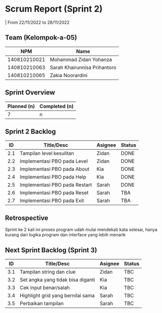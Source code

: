 # Scrum Report (Sprint 2)
| From 22/11/2022 to 28/11/2022

## Team (Kelompok-a-05)
| NPM           | Name                          |
| ------------- |-------------------------------|
| 140810210021  | Mohammad Zidan Yohanza        |
| 140810210063  | Sarah Khairunnisa Prihantoro  |
| 140810210065  | Zakia Noorardini              |

## Sprint Overview
| Planned (n)   | Completed (n) |
| ------------- |-------------- |
| 7             | n             |

## Sprint 2 Backlog

| ID    | Title/Desc                       | Asignee | Status |
| ---- | --------------------------------- |-------- | ------ |
| 2.1  | Tampilan level kesulitan          | Zidan   | DONE   |
| 2.2  | Implementasi PBO pada Level       | Zidan   | DONE   |
| 2.3  | Implementasi PBO pada About       | Kia     | DONE   |
| 2.4  | Implementasi PBO pada Help        | Kia     | DONE   |
| 2.5  | Implementasi PBO pada Restart     | Sarah   | DONE   |
| 2.6  | Implementasi PBO pada Reset       | Sarah   | TBA    |
| 2.7  | Implementasi PBO pada Exit        | Sarah   | TBA    |

## Retrospective 

Sprint ke 2 kali ini proses program udah mulai mendekati kata selesai, hanya kurang dari logika program dan interface yang lebih menarik

## Next Sprint Backlog (Sprint 3)
| ID    | Title/Desc                       | Asignee | Status  |
| ---- | --------------------------------- |-------- | ------- |
| 3.1  | Tampilan string dan clue          | Zidan   | TBC     |
| 3.2  | Set angka yang tidak bisa diganti | Kia     | TBC     |
| 3.3  | Cek input benar/salah             | Kia     | TBC     |
| 3.4  | Highlight grid yang bernilai sama | Sarah   | TBC     |
| 3.5  | Perbaikan tampilan                | Sarah   | TBC     |